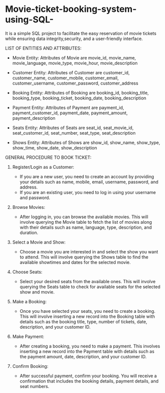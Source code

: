 # Movie-ticket-booking-system-using-SQL-
It is a simple SQL project to facilitate the easy  reservation of movie tickets while ensuring data integrity,security, and a user-friendly interface.

LIST OF ENTITIES AND ATTRIBUTES:
* Movie Entity: Attributes of Movie are movie_id, movie_name, movie_language, movie_type, movie_hour, movie_description

* Customer Entity: Attributes of Customer are customer_id, customer_name, customer_mobile, customer_email, customer_username, customer_password, customer_address

* Booking Entity: Attributes of Booking are booking_id, booking_title, booking_type, booking_ticket, booking_date, booking_description

* Payment Entity: Attributes of Payment are payment_id, payment_customer_id, payment_date, payment_amount, payment_description

* Seats Entity: Attributes of Seats are seat_id, seat_movie_id, seat_customer_id, seat_number, seat_type, seat_description

* Shows Entity: Attributes of Shows are show_id, show_name, show_type, show_time, show_date, show_description

GENERAL PROCEDURE TO BOOK TICKET:
1. Register/Login as a Customer:
   - If you are a new user, you need to create an account by providing your details such as name, mobile, email, username, password, and address.
   - If you are an existing user, you need to log in using your username and password.

2. Browse Movies:
   - After logging in, you can browse the available movies. This will involve querying the Movie table to fetch the list of movies along with their details such as name, language, type, description, and duration.

3. Select a Movie and Show:
   - Choose a movie you are interested in and select the show you want to attend. This will involve querying the Shows table to find the available showtimes and dates for the selected movie.

4. Choose Seats:
   - Select your desired seats from the available ones. This will involve querying the Seats table to check for available seats for the selected show and movie. 

5. Make a Booking:
   - Once you have selected your seats, you need to create a booking. This will involve inserting a new record into the Booking table with details such as the booking title, type, number of tickets, date, description, and your customer ID.

6. Make Payment:
   - After creating a booking, you need to make a payment. This involves inserting a new record into the Payment table with details such as the payment amount, date, description, and your customer ID.

7. Confirm Booking:
   - After successful payment, confirm your booking. You will receive a confirmation that includes the booking details, payment details, and seat numbers.

